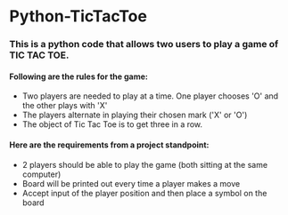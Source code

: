 # Python-TicTacToe

### This is a python code that allows two users to play a game of TIC TAC TOE. 
#### Following are the rules for the game:
* Two players are needed to play at a time. One player chooses 'O' and the other plays with 'X'
* The players alternate in playing their chosen mark ('X' or 'O')
* The object of Tic Tac Toe is to get three in a row.


#### Here are the requirements from a project standpoint:
* 2 players should be able to play the game (both sitting at the same computer)
* Board will be printed out every time a player makes a move
* Accept input of the player position and then place a symbol on the board
